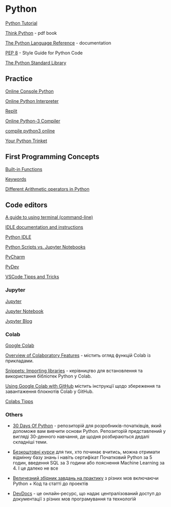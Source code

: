 # Python

[Python Tutorial](https://docs.python.org/3/tutorial/index.html)

[Think Python](https://greenteapress.com/wp/think-python-2e/) - pdf book

[The Python Language Reference](https://docs.python.org/3/reference/index.html) - documentation

[PEP 8](https://peps.python.org/pep-0008/) - Style Guide for Python Code

[The Python Standard Library](https://docs.python.org/3/library/)


## Practice
[Online Console Python](https://www.python.org/shell/)

[Online Python Interpreter](https://www.onlinegdb.com/online_python_interpreter)

[Replit](https://replit.com/languages/python3)

[Online Python-3 Compiler](https://www.tutorialspoint.com/online_python_compiler.php)

[compile python3 online](https://rextester.com/l/python3_online_compiler)

[Your Python Trinket](https://trinket.io/python3)

## First Programming Concepts

[Built-in Functions](https://docs.python.org/3/library/functions.html)

[Keywords](https://www.w3schools.com/python/python_ref_keywords.asp)

[Different Arithmetic operators in Python](https://flexiple.com/python/arithmetic-operators-in-python)

## Code editors

[A guide to using terminal (command-line)](https://towardsdatascience.com/a-quick-guide-to-using-command-line-terminal-96815b97b955)

[IDLE documentation and instructions](https://docs.python.org/3/library/idle.html)

[Python IDLE](https://realpython.com/python-idle/)

[Python Scripts vs. Jupyter Notebooks](https://learnpython.com/blog/python-scripts-vs-jupyter-notebooks/)

[PyCharm](https://www.jetbrains.com/pycharm/)

[PyDev](https://www.pydev.org/download.html)

[VSCode Tipps and Tricks](https://code.visualstudio.com/docs/getstarted/tips-and-tricks)

### Jupyter 

[Jupyter](https://docs.jupyter.org/en/latest/start/index.html)

[Jupyter Notebook](https://jupyter-notebook-beginner-guide.readthedocs.io/en/latest/what_is_jupyter.html)

[Jypyter Blog](https://blog.jupyter.org/)

### Colab

[Google Colab](https://colab.research.google.com/notebooks/welcome.ipynb)

[Overview of Colaboratory Features](https://colab.research.google.com/notebooks/basic_features_overview.ipynb) - містить огляд функцій Colab із прикладами. 

[Snippets: Importing libraries](https://colab.research.google.com/notebooks/snippets/importing_libraries.ipynb) - керівництво для встановлення та використання бібліотек Python у Colab. 

[Using Google Colab with GitHub](https://colab.research.google.com/github/googlecolab/colabtools/blob/main/notebooks/colab-github-demo.ipynb)
містить інструкції щодо збереження та завантаження блокнотів Colab у GitHub.  

[Colabs Tipps](https://amitness.com/posts/google-colab-tips)

### Others

- [30 Days Of Python](https://github.com/Asabeneh/30-Days-Of-Python) - репозиторій для розробників-початківців, який допоможе вам вивчити основи Python.
Репозиторій представлений у вигляді 30-денного навчання, де щодня розбираються дедалі складніші теми.

- [Безкоштовні курси](https://www.kaggle.com/learn) для тих, хто починає вчитись, можна отримати відмінну базу знань і навіть сертифікат
Початковий Python за 5 годин, введення SQL за 3 години або пояснення Machine Learning за 4. І це далеко не все

- [Величезний збірник завдань на практику](https://github.com/practical-tutorials/project-based-learning#python) з різних мов включаючи Python + Код та статті до проектів

- [DevDocs](https://devdocs.io/) - це онлайн-ресурс, що надає централізований доступ до документації з різних мов програмування та технологій







